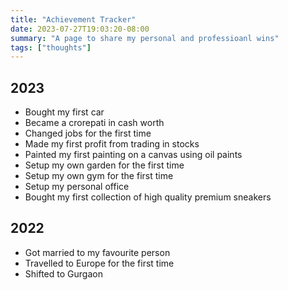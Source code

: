 ```yaml
---
title: "Achievement Tracker"
date: 2023-07-27T19:03:20-08:00
summary: "A page to share my personal and professioanl wins"
tags: ["thoughts"]
---
```



## 2023

* Bought my first car
* Became a crorepati in cash worth
* Changed jobs for the first time
* Made my first profit from trading in stocks
* Painted my first painting on a canvas using oil paints
* Setup my own garden for the first time
* Setup my own gym for the first time
* Setup my personal office
* Bought my first collection of high quality premium sneakers


## 2022

* Got married to my favourite person
* Travelled to Europe for the first time
* Shifted to Gurgaon


